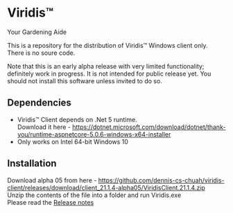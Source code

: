 # Viridis™
Your Gardening Aide

This is a repository for the distribution of Viridis™ Windows client only. There is no soure code.

Note that this is an early alpha release with very limited functionality; definitely work in progress. It is not intended for public release yet. You should not install this software unless invited to do so.

Dependencies
------------
- Viridis™ Client depends on .Net 5 runtime.  
Download it here - https://dotnet.microsoft.com/download/dotnet/thank-you/runtime-aspnetcore-5.0.6-windows-x64-installer
- Only works on Intel 64-bit Windows 10 

Installation
------------
Download alpha 05 from here - https://github.com/dennis-cs-chuah/viridis-client/releases/download/client_21.1.4-alpha05/ViridisClient.21.1.4.zip  
Unzip the contents of the file into a folder and run Viridis.exe  
Please read the [Release notes](Release+Notes/v21_1_4-alpha05.md)
